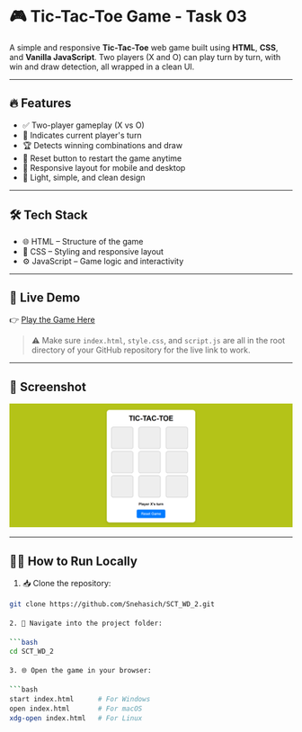 # 🎮 Tic-Tac-Toe Game - Task 03

A simple and responsive **Tic-Tac-Toe** web game built using **HTML**, **CSS**, and **Vanilla JavaScript**. Two players (X and O) can play turn by turn, with win and draw detection, all wrapped in a clean UI.

---

## 🔥 Features

- ✅ Two-player gameplay (X vs O)
- 🎯 Indicates current player's turn
- 🏆 Detects winning combinations and draw
- 🔁 Reset button to restart the game anytime
- 📱 Responsive layout for mobile and desktop
- 🎨 Light, simple, and clean design

---

## 🛠️ Tech Stack

- 🌐 HTML – Structure of the game
- 🎨 CSS – Styling and responsive layout
- ⚙️ JavaScript – Game logic and interactivity

---

## 🚀 Live Demo

👉 [Play the Game Here](https://snehasich.github.io/SCT_WD_2/)

> ⚠️ Make sure `index.html`, `style.css`, and `script.js` are all in the root directory of your GitHub repository for the live link to work.

---

## 📸 Screenshot

![Tic-Tac-Toe Preview](./tic-tac-toe.png)  
<!-- Replace 'screenshot.png' with your actual image file in the repo -->

---

## 🧑‍💻 How to Run Locally

1. 📥 Clone the repository:

```bash
git clone https://github.com/Snehasich/SCT_WD_2.git

2. 📂 Navigate into the project folder:

```bash
cd SCT_WD_2

3. 🌐 Open the game in your browser:

```bash
start index.html      # For Windows
open index.html       # For macOS
xdg-open index.html   # For Linux

